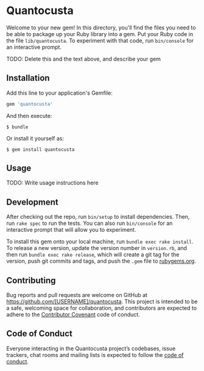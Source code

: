 # Quantocusta

Welcome to your new gem! In this directory, you'll find the files you need to be able to package up your Ruby library into a gem. Put your Ruby code in the file `lib/quantocusta`. To experiment with that code, run `bin/console` for an interactive prompt.

TODO: Delete this and the text above, and describe your gem

## Installation

Add this line to your application's Gemfile:

```ruby
gem 'quantocusta'
```

And then execute:

    $ bundle

Or install it yourself as:

    $ gem install quantocusta

## Usage

TODO: Write usage instructions here

## Development

After checking out the repo, run `bin/setup` to install dependencies. Then, run `rake spec` to run the tests. You can also run `bin/console` for an interactive prompt that will allow you to experiment.

To install this gem onto your local machine, run `bundle exec rake install`. To release a new version, update the version number in `version.rb`, and then run `bundle exec rake release`, which will create a git tag for the version, push git commits and tags, and push the `.gem` file to [rubygems.org](https://rubygems.org).

## Contributing

Bug reports and pull requests are welcome on GitHub at https://github.com/[USERNAME]/quantocusta. This project is intended to be a safe, welcoming space for collaboration, and contributors are expected to adhere to the [Contributor Covenant](http://contributor-covenant.org) code of conduct.

## Code of Conduct

Everyone interacting in the Quantocusta project’s codebases, issue trackers, chat rooms and mailing lists is expected to follow the [code of conduct](https://github.com/[USERNAME]/quantocusta/blob/master/CODE_OF_CONDUCT.md).
